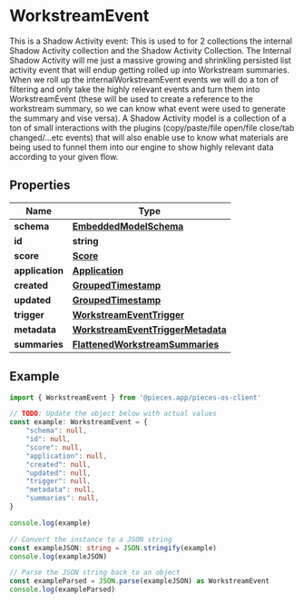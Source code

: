 
# WorkstreamEvent

This is a Shadow Activity event:  This is used to for 2 collections the internal Shadow Activity collection and the Shadow Activity Collection.  The Internal Shadow Activity will me just a massive growing and shrinkling persisted list activity event that will endup getting rolled up into Workstream summaries. When we roll up the internalWorkstreamEvent events we will do a ton of filtering and only take the highly relevant events and turn them into WorkstreamEvent (these will be used to create a reference to the workstream summary, so we can know what event were used to generate the summary and vise versa).  A Shadow Activity model is a collection of a ton of small interactions with the plugins (copy/paste/file open/file close/tab changed/...etc events) that will also enable use to know what materials are being used to funnel them into our engine to show highly relevant data according to your given flow.

## Properties

Name | Type
------------ | -------------
**schema** | [**EmbeddedModelSchema**](EmbeddedModelSchema)
**id** | **string**
**score** | [**Score**](Score)
**application** | [**Application**](Application)
**created** | [**GroupedTimestamp**](GroupedTimestamp)
**updated** | [**GroupedTimestamp**](GroupedTimestamp)
**trigger** | [**WorkstreamEventTrigger**](WorkstreamEventTrigger)
**metadata** | [**WorkstreamEventTriggerMetadata**](WorkstreamEventTriggerMetadata)
**summaries** | [**FlattenedWorkstreamSummaries**](FlattenedWorkstreamSummaries)

## Example

```typescript
import { WorkstreamEvent } from '@pieces.app/pieces-os-client'

// TODO: Update the object below with actual values
const example: WorkstreamEvent = {
    "schema": null,
    "id": null,
    "score": null,
    "application": null,
    "created": null,
    "updated": null,
    "trigger": null,
    "metadata": null,
    "summaries": null,
}

console.log(example)

// Convert the instance to a JSON string
const exampleJSON: string = JSON.stringify(example)
console.log(exampleJSON)

// Parse the JSON string back to an object
const exampleParsed = JSON.parse(exampleJSON) as WorkstreamEvent
console.log(exampleParsed)
```


